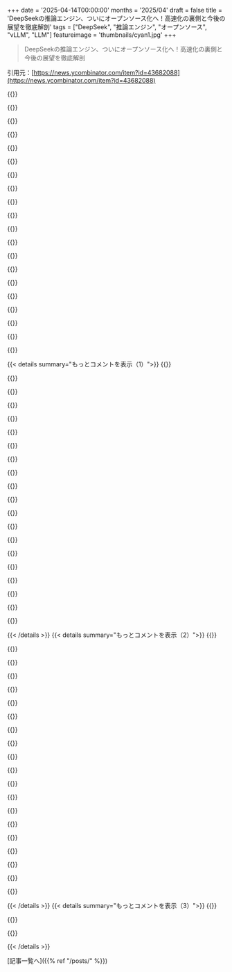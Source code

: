 +++
date = '2025-04-14T00:00:00'
months = '2025/04'
draft = false
title = 'DeepSeekの推論エンジン、ついにオープンソース化へ！高速化の裏側と今後の展望を徹底解剖'
tags = ["DeepSeek", "推論エンジン", "オープンソース", "vLLM", "LLM"]
featureimage = 'thumbnails/cyan1.jpg'
+++

> DeepSeekの推論エンジン、ついにオープンソース化へ！高速化の裏側と今後の展望を徹底解剖

引用元：[https://news.ycombinator.com/item?id=43682088](https://news.ycombinator.com/item?id=43682088)

{{<matomeQuote body="3月にvLLMがDeepSeekの論文の改善点を取り入れたみたいで、vLLM v0.7.3のDeepSeekの性能が3倍以上になったらしいよ[1]！ まだまだ改善の余地があるのがワクワクするね。vLLMを使って、sharegptデータセットで5Kトークン/秒、ランダム2000/100で12Kトークン/秒をベンチマークしてるんだって。DeepSeek-V3/R1 Inference System Overview [2]では、H800ノード1つでプリフィル中に平均73.7kトークン/秒、デコード中に14.8kトークン/秒のスループットが出るって書いてある。DeepSeekは違うアーキテクチャだけど、まだまだ伸びしろがあるってことだね！" userName="ozgune" createdAt="2025-04-14T18:04:41" color="#45d325">}}

{{<matomeQuote body="＞Codebase Divergence：Our engine is based on an early fork of vLLM from over a year ago．Although structurally similar，we’ve heavily customized it for DeepSeek models，making it difficult to extend for broader use cases．”<br>わかるー！ あるあるだよねー！<br>メンテしやすいサブライブラリに分割して、統合されてなくても情報を共有するってアプローチはマジ良いと思う。障害があっても、それを理由に貢献しないって方向に逃げないのがすごい。動くコードだけじゃなくて、技術の情報も共有してくれるのはありがたいよね。やるのめんどくさいはずなのに、マジ感謝だわ。" userName="vintagedave" createdAt="2025-04-14T17:23:12" color="#ff5733">}}

{{<matomeQuote body="動かないコードもめっちゃ役に立つんだよね。論文に書いてあることが曖昧な時とか、実際に何やったのか確認したいから、動かなくてもいいからコードが見たい時あるもん。" userName="bonoboTP" createdAt="2025-04-14T18:18:52" color="#45d325">}}

{{<matomeQuote body="DeepSeekはvLLMをめっちゃカスタマイズして最適化したから、もはや別物になったんだね（例：DebianとUbuntuみたいな）。でも、改善点を共有してくれるのはマジでありがたい。" userName="rvnx" createdAt="2025-04-14T17:25:22" color="#ff5733">}}

{{<matomeQuote body="なんでAI企業って研究結果とかノウハウを共有するんだろう？ GoogleがTransformerのアーキテクチャを独り占めしなかったのはなんで？ 人類のためとか、進歩を促進するためってのはわかるけど、商業的な利益に反する場合、経営陣はどうやって株主の反対を押し切るんだろう？ 情報や知的財産を共有することに商業的な理由があるのかな？ あるとしたらどんなロジックなんだろう？" userName="avodonosov" createdAt="2025-04-14T20:19:29" color="#45d325">}}

{{<matomeQuote body="俺の理解では、最先端の研究者は、論文を発表したり、仲間と議論したりさせてくれる会社で働くんだよね。 AI研究者のレベルになると、今の年収500kに100k上乗せされるよりも、名前が知られる方が価値があるんだと思う（金額は適当）。例えば、Transformerを作った作者の一人として知られるようになれば、優秀な人たちと一緒にさらに良いものを作れるじゃん。 だから、こういう企業は「うちで働けば論文を発表できるよ」ってのを特典にしてるんだよね。" userName="nodja" createdAt="2025-04-14T21:44:05" color="#45d325">}}

{{<matomeQuote body="＞When you're an engineer at the tier of these AI researchers，winning an extra 100k/year on top of you current 500k (numbers out of my ass) is not worth it vs getting name recognition．Being known as one of the authors that made the transformer for example will enable you work with other bright minded individuals and create even better things．”<br>年収が100kドル増える代わりに、次の会社のために10億ドルのVC資金を調達できるんだぜ。" userName="htrp" createdAt="2025-04-15T00:16:02" color="#ff5733">}}

{{<matomeQuote body="そして、Googleに買い戻される、と。 https://www.axios.com/2024/08/05/google-characterai-venture-..." userName="make3" createdAt="2025-04-15T06:12:17" color="#ff33a1">}}

{{<matomeQuote body="商業的に有効な戦略はいくつかあるよ。<br>1．善意とマインドシェア。「最高」とか「最も革新的」として知られていれば、顧客を引きつけられる。<br>2．人材獲得。賢い人は賢い人と一緒に働くのが好き。<br>3．標準になる。技術が広く採用され、最も長く使用していれば、業界で最も有利な立場になれる。<br>4．欺瞞。内部的には「古い」が、まだ最先端の研究を発表することがある。<br>5．他者の仕事に便乗。アイデアを拡張する実験が高すぎる場合、スタートアップが試すかも。<br>6．市場リーダーを弱体化。業界に明確なリーダーがいる場合、オープンソースで協力してリーダーシップを低下させることができる。" userName="timClicks" createdAt="2025-04-15T09:53:58" color="#ff5733">}}

{{<matomeQuote body="＞Or there is a commercial logic that motivates sharing of information and intellectual property？ What logic is that？”<br>研究を共有することには、長期的な成長という正当な商業的理由があるんだよ。（オープンな研究がなければ、ディープラーニングはここまで進歩しなかった！） 短期的なことばかり考えてるからそう思うんだよ。" userName="anon373839" createdAt="2025-04-15T03:27:47" color="#ff33a1">}}

{{<matomeQuote body="それに、どうせ漏れるんじゃない？ただのアイデアで、人に頼んで開発するなら、人が出入りするわけだし。セキュリティにお金をかけるより、中途半端でも短期的な利益を得た方がマシかもね。" userName="ENGNR" createdAt="2025-04-15T07:07:08" color="">}}

{{<matomeQuote body="Googleみたいな会社が短期的なウォール街的な考え方をするのはよくあることだよね。論文の共有に関しては利他的に見えるけど、なんでだろう？本当に利他主義だとは思えないな。取引的な行動がそう見えるだけじゃないかな。" userName="esperent" createdAt="2025-04-15T04:13:05" color="#38d3d3">}}

{{<matomeQuote body="＞Googleみたいな会社が短期的なウォール街的な考え方をするのはよくあることだよね”<br>世界中の会社の中で、Googleが発見して公開したもののことを考えたら、最下位グループには入らないと思うけどね。" userName="robertlagrant" createdAt="2025-04-15T10:59:41" color="">}}

{{<matomeQuote body="この分野は急速に発展していて、進歩の多くはオープンソースモデルの小さな研究室で起こってる。いずれ安定するだろうけど、今はオープンでサポートすることで、進歩に近づき、落ち着いた時に有利な立場にいられるように賭けてるんだね。" userName="kmacdough" createdAt="2025-04-15T09:14:47" color="#785bff">}}

{{<matomeQuote body="利他主義じゃないって！相互利益を通じて経済的な利益を追求する、良いビジネスだよ。" userName="anon373839" createdAt="2025-04-15T07:43:14" color="#ff33a1">}}

{{<matomeQuote body="人は利他的かもしれないけど、会社ではそうはいかないこともあるよね。CEOの決定は株主の財産に影響を与えるから、自由に利他的な目標を追求できないんだ。<br>Dodge v. Ford Motor Co.はアメリカの重要な判例だって聞いたよ。<br>https://en.m.wikipedia.org/wiki/Dodge_v._Ford_Motor_Co" userName="avodonosov" createdAt="2025-04-15T05:50:01" color="">}}

{{<matomeQuote body="最近の裁判所は、会社が表面上は利他的な行為が実際には株主価値にとって長期的に良い理由を説明するのを広く認めてる。Fordがやったことをやりたい人は、本当の理由を黙っておけばいいんだ。" userName="owisd" createdAt="2025-04-15T18:27:38" color="#ff33a1">}}

{{<matomeQuote body="興味深いね。何か特定の裁判例を知ってる？<br>上のWikipediaのリンクは https://en.m.wikipedia.org/wiki/Shareholder_primacy につながっていて、最後の段落に「そのドクトリンは後に衰退した」と書いてあるね。たぶんあなたの言う通りだけど、具体的な事例について知りたいな。" userName="avodonosov" createdAt="2025-04-15T20:30:53" color="">}}

{{<matomeQuote body="みんな利益を得て、顧客も投資も増える。" userName="andai" createdAt="2025-04-15T05:14:36" color="#38d3d3">}}

{{<matomeQuote body="ACLとかNeurIPS、ICLRみたいなAIの専門機関があるから、こういうことが起こるんだよ。全部オープンソースにしないといけないし、アクセスにお金もかからない。これは急速なイノベーションのための理想的なオープンな学術環境なんだ。計算手段の民主化に怒る人たちからの攻撃を防がないと。<br>それに、AIには著作権廃止論者がたくさんいる。特に自分の情報を無料で公開することに喜びを感じてる人も多いんだ。<br>Aaron Swartzの幽霊がこの分野の研究者全員に乗り移ってるんだ。" userName="Der_Einzige" createdAt="2025-04-14T22:06:43" color="#45d325">}}

{{< details summary="もっとコメントを表示（1）">}}
{{<matomeQuote body="マジで、GoogleはTransformerが最終的に何に使われるか、ちゃんと評価しなかったんじゃない？元々はseq2seqの改良として翻訳のために作られたんだよね？翻訳のためであって、思考のためじゃなかったはず。ある意味、今でも翻訳がメインで、他の能力はパラメータが大きくなった時に偶然見つかった副作用なんじゃないかな？" userName="larodi" createdAt="2025-04-15T01:18:57" color="">}}

{{<matomeQuote body="世界のトップ研究者たちは、自分たちの研究成果をオープンにしたいってことなんじゃないかな。" userName="bcoughlan" createdAt="2025-04-14T21:31:03" color="#ff5733">}}

{{<matomeQuote body="Ilyaは違うよ。彼はクローズドソースと検閲の強い支持者だよ。" userName="behnamoh" createdAt="2025-04-14T23:21:32" color="">}}

{{<matomeQuote body="彼もただの一人に過ぎないよ。たまたま、この分野がゴールドラッシュになった時に一番有名な科学者だったってだけで、彼以前の人たちの肩に乗って築かれたものなんだから。彼らの発見も同じくらい重要だよ。" userName="esperent" createdAt="2025-04-15T04:15:12" color="">}}

{{<matomeQuote body="Totally Safe Intelligenceが、Totally Open AIと同じ関係にならないと良いけどね。" userName="Zambyte" createdAt="2025-04-15T11:00:59" color="">}}

{{<matomeQuote body="みんなが君の古いものをコピーすればするほど、君にとっては有利だよ。だって、みんな必ず君に遅れを取るからね。" userName="lofaszvanitt" createdAt="2025-04-14T20:31:29" color="">}}

{{<matomeQuote body="これはGoogleのビジネスモデルに関係あるかも。Googleの主要事業である検索エンジンと広告は、どちらもオープンなウェブのエコシステムに依存してる。だから、Googleはずっとオープンソースやオープンなウェブに友好的な態度を維持してきた。ChromiumとかNoto fonts、Go、Flutterとかもそう。オープンなウェブに役立つインフラツールを提供することで、Googleは検索可能なコンテンツと広告のリーチを拡大してる。ウェブのエコシステム全体が恩恵を受けると、Googleも最終的に利益を得られるってわけ。このモデルは、みんなが受益者であり、自然と貢献者になるオープンソースコミュニティの哲学とも一致してるんだよね。" userName="Kholin" createdAt="2025-04-15T00:16:20" color="#785bff">}}

{{<matomeQuote body="主要な研究機関には共通点が一つある。それは、ほぼ無制限のデータと金を持っていること。でも、無制限じゃないのは才能とアイデアなんだ。だから、「すべてのアイデアを雇う」必要がないようにしてるんだね。" userName="0x008" createdAt="2025-04-15T05:43:56" color="#45d325">}}

{{<matomeQuote body="研究成果の発表を許可しないと、優秀な人材はみんな辞めていくよ。俺も昔、そういう制限の多い環境で働いてたけど、長くいる価値のある人はいなかったな。" userName="choonway" createdAt="2025-04-15T08:05:52" color="#ff5733">}}

{{<matomeQuote body="注目すべき論文ではあるけど、Transformerが最終的にブレイクスルーになるとは誰も予想してなかったってことは覚えておいた方がいいよ。" userName="bobxmax" createdAt="2025-04-15T08:57:27" color="">}}

{{<matomeQuote body="Transformerはただの例だよ。企業が情報を共有するのは今に始まったことじゃないってこと。特に今は”AI”がめっちゃ盛り上がってるし。" userName="avodonosov" createdAt="2025-04-16T00:39:47" color="">}}

{{<matomeQuote body="2017年当時は、AIってまだ製品化されてなかったじゃん？Transformerを作った人たちは研究者で、研究結果を発表するのが当たり前だったんだよね。" userName="nialv7" createdAt="2025-04-15T09:50:26" color="#785bff">}}

{{<matomeQuote body="Deepseekの生き残りは、どれだけ話題になるかにかかってるんだよ。一発当てただけじゃ投資家からもっとお金を引き出せないし。色んなツールとか革新的な発見でAIエコシステムに深く関わっていく方が、最初の成功を秘密にしておくよりもずっと得策だと思うぜ。" userName="xwolfi" createdAt="2025-04-14T23:49:11" color="#ff5c5c">}}

{{<matomeQuote body="Deepseekは話題になんなくても大丈夫。今はビリオネアの創業者に資金援助してもらってるから。" userName="WiSaGaN" createdAt="2025-04-15T02:14:09" color="">}}

{{<matomeQuote body="＞なんでGoogleはTransformerのアーキテクチャを公開したんだろ？自分たちだけで使ってればよかったのに。<br>広告で稼いでるからだよ。AIモデルからじゃないんだよね。Metaも同じ。OpenAIはAIモデルで稼ごうとしてるから、GoogleとかMetaに価格競争で負けちゃうんだ。" userName="runeks" createdAt="2025-04-15T07:52:42" color="#38d3d3">}}

{{<matomeQuote body="DEEPSEEKっていう会社名が示す通り、あそこは商業的な会社でAIに投資してるけど、創業者はもっと大きな目標を持ってるんだよ。お金はただの数字で、もっと色々やりたいんだって。特にDEEPSEEKではね。" userName="HH_GU" createdAt="2025-04-15T07:51:18" color="">}}

{{<matomeQuote body="もしGoogleがTransformerを発表してなかったら（情報漏洩もしなかったとして）、今のLLMは存在しなかっただろうね（Googleのも含めて）。誰も得しなかったと思うよ。" userName="victorbjorklund" createdAt="2025-04-15T12:46:19" color="#785bff">}}

{{<matomeQuote body="Deepseekは商業AI企業じゃないよ。ヘッジファンドの趣味みたいなもんで、片手間でやってるんだって。名誉とか楽しみのためにね。" userName="buyucu" createdAt="2025-04-15T11:12:24" color="">}}

{{<matomeQuote body="「オープンソースコミュニティが興味を持ちそうなものがあるんだけど、うちの会社以外じゃ動かないくらいぐちゃぐちゃで、公開してもちゃんとメンテする人員がいないんだよね」って会社、いっぱいあると思うよ。<br>「メンテしません。フォークはご自由に！」って書いて、とにかくオープンソースにしてほしい。" userName="londons_explore" createdAt="2025-04-14T23:08:20" color="#ff5c5c">}}

{{<matomeQuote body="残念ながら、今のオープンソースの状況じゃそれは難しいんだよね。権利ばかり主張するユーザーが山ほどいて、オープンソース化されたプロジェクトを食い物にするんだ。個人でメンテしてるなら逃げられるけど、企業だとFOSSプロジェクトがきちんと動いてないことによるイメージダウンの方が、オープンソース化するメリットより大きくなっちゃうんだよ。" userName="lolinder" createdAt="2025-04-15T03:00:16" color="#38d3d3">}}


{{< /details >}}
{{< details summary="もっとコメントを表示（2）">}}
{{<matomeQuote body="issueとかフィードバックチャンネルを全部disableにすればいいじゃん。会社のオープンソースライブラリの状態を見て判断するけど、会社のポジショニング次第だよね。Facebookはreactをデフォルトのフレームワークにしようとしたから、ダメなときは厳しく見られるのは当然。でも、ちゃんと免責事項があれば、みんな期待すること変わるんじゃないかな。" userName="golergka" createdAt="2025-04-15T03:24:56" color="">}}

{{<matomeQuote body="そうかもね。でもFOSSコードのユーザーってめっちゃ理不尽なこと言うやついるからなー。" userName="lolinder" createdAt="2025-04-15T05:56:07" color="">}}

{{<matomeQuote body="シンプルなウェブサイトにtarballのURL置くだけで良くね？コード共有するのにコミュニティとの交流なんていらないっしょ。" userName="boredatoms" createdAt="2025-04-15T05:15:40" color="">}}

{{<matomeQuote body="＞オープンソース化されたプロジェクトに寄生する、権利ばかり主張するユーザーってめっちゃ多いんだよね。<br>AOSPで経験済みだけど、すぐには変わらないと思う。残念ながら、オープンソースのエチケットを学ぶnoobなんていないと思うよ。" userName="3abiton" createdAt="2025-04-15T06:48:06" color="">}}

{{<matomeQuote body="いいね。DeepSeekは良いエンジニアリングしてるよね。これからも期待してる。" userName="oldgun" createdAt="2025-04-14T17:15:33" color="#38d3d3">}}

{{<matomeQuote body="マジそれな。アメリカがオープンソースに課税する方法考え出す前にやってほしいわ。" userName="jimmydoe" createdAt="2025-04-14T18:40:33" color="">}}

{{<matomeQuote body="https://www。instagram。com/reel/DIVBmgUvFsN/" userName="fragmede" createdAt="2025-04-14T22:33:30" color="">}}

{{<matomeQuote body="大量のAIツールとかモデルのオープンソース公開って、中国がアメリカの支配に対抗するための戦略だったりするのかな？市場にとっては良いことだけど。" userName="holoduke" createdAt="2025-04-14T19:29:08" color="#785bff">}}

{{<matomeQuote body="もしかしてDeepSeekって実は最初のGenAIで、オープンソース化こそが選んだ道だったりして？生物の情報が新しい場所で増殖しようとするみたいに。ウイルスとか菌類には利用規約とかないしね。:)" userName="jeffrallen" createdAt="2025-04-15T05:21:40" color="#785bff">}}

{{<matomeQuote body="2ヶ月くらいコードのアシスタントとして使ってみたけど、無料のChatGPTより全然ダメだった。バグが多いし、質問を理解してくれないし、間違ったコード生成するし。誘導しても問題を修正できないことが多いから、自分で全部やった方がマシ。その2ヶ月でGPTも改善されて、生成速度も速くなったし、質も良くなった。" userName="animal531" createdAt="2025-04-15T10:34:43" color="">}}

{{<matomeQuote body="それ面白いね。俺の経験と真逆だわ。何のコーディングしてるの？DeepSeekのローカルモデルで自作のコーディングアシスタント作ったの？それともウェブ経由でプロンプトしてる感じ？" userName="CrimpCity" createdAt="2025-04-15T10:38:44" color="">}}

{{<matomeQuote body="わかるー。推論モデルめっちゃ使えるよね。" userName="tvshtr" createdAt="2025-04-16T05:55:29" color="#ff5733">}}

{{<matomeQuote body="ローカルで色々いじりたい気持ちもめっちゃわかるけど、金があるならSaaS使いたいんだよね。新しいアプリ作ることに時間使いたいし、セットアップとかインフラとか触りたくない。ChatGPTが今の機能維持してくれるなら、もっと払ってもいい。DeepSeek以降、機能も充実してるし（モデルも頻繁に出るし、画像生成もマジ最強だし、推論も6ヶ月前に比べてめっちゃ速いし、細かいところも色々改善されてる）。<br>でもたまに罪悪感感じるんだよね。こんなすごい力があるのに、アイデア不足と実行力不足で全然活かせてないっていう。" userName="gizmodo59" createdAt="2025-04-15T11:23:10" color="#ff5733">}}

{{<matomeQuote body="DeepseekはOpenAIが言ってること全部実現してる感じ。" userName="buyucu" createdAt="2025-04-15T11:17:21" color="#ff33a1">}}

{{<matomeQuote body="DeepSeekだけがOpenAIの隣で「AGI目指してます」って堂々と言える会社だよね。" userName="wseqyrku" createdAt="2025-04-16T03:20:23" color="">}}

{{<matomeQuote body="要するに「vLLMをフォークしたけど、もうメンテできなくなっちゃった。だから今度はちゃんと公開する形で作り直すわ」ってことね。" userName="rfoo" createdAt="2025-04-14T15:37:33" color="">}}

{{<matomeQuote body="彼らのセットアップはめっちゃメンテ大変そうだけど、払う価値はあると思う。ハードウェアの性能を最大限に引き出すための最適化を色々してるんだろうね。特定の構成のマシン使ってたり、一部の処理で100％スピードアップするような複雑なハックがあったりしても驚かない。でも、マザーボードの構成がちょっと違うだけでそのスピードアップが消えちゃうとかね。ファームウェアのハックもしてる可能性あるし、スケールメリットがあるからこそできるけど、小規模でやるのは危険で難しいかも。(ファームウェアとクラスタレベルの最適化が組み合わさってて、単独では役に立たないとか逆効果になる場合もあるだろうし)<br>似たようなハードウェア持ってても、そのコードが役に立つとは限らないし、解決策のスケッチだけ参考にして自分で実装した方がいいかも。大規模なクラスタ持ってるなら、どうせすぐに元取れるし。" userName="lukeschlather" createdAt="2025-04-14T16:24:31" color="#ff5c5c">}}

{{<matomeQuote body="メンテできないって言うのはちょっと言い過ぎじゃない？社内でメンテできる状態と、一般公開できる状態の間には大きな隔たりがあると思うよ。" userName="Havoc" createdAt="2025-04-14T16:09:52" color="">}}

{{<matomeQuote body="＞Codebase Divergence：うちのエンジンは1年以上前のvLLMの初期フォーク版をベースにしてる<br>同じような状況ならわかると思うけど、vLLMは1年前と比べてめっちゃ変わってるんだよね。つまり、1年以上リベースしてないってことで、それはしたくないんじゃなくて、実質的にできないからだと思う。<br>もちろん、現状維持はできるだろうけど、コミュニティのものを移植するのはどんどん難しくなるよね。" userName="rfoo" createdAt="2025-04-14T18:33:41" color="#38d3d3">}}

{{<matomeQuote body="彼らは最適化を公開するために時間と労力を費やすつもりなんだよ。彼らが変更を内部に留めておく方が良かった？" userName="maknee" createdAt="2025-04-14T16:32:14" color="">}}


{{< /details >}}
{{< details summary="もっとコメントを表示（3）">}}
{{<matomeQuote body="これって検閲を実装する一つの方法って感じがするな。" userName="nashashmi" createdAt="2025-04-14T19:03:02" color="">}}

{{<matomeQuote body="LLMが潜在空間からトークンを生成してるだけで知能があるって言えるのかって議論があるよね。でも、たった5つのトークンしか吐き出せない人間でも「知的」って見なされるんだから、なんか考えさせられるな。" userName="sampton" createdAt="2025-04-14T19:21:50" color="">}}

{{<matomeQuote body="へへへ" userName="xwolfi" createdAt="2025-04-14T23:50:00" color="">}}


{{< /details >}}


[記事一覧へ]({{% ref "/posts/" %}})
